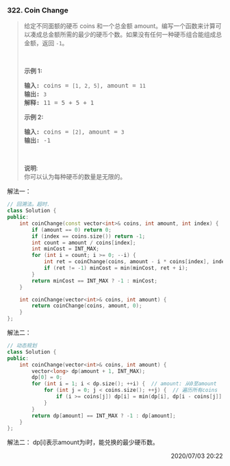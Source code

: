 ### 322. Coin Change
> <div class="notranslate"><p>给定不同面额的硬币 coins 和一个总金额 amount。编写一个函数来计算可以凑成总金额所需的最少的硬币个数。如果没有任何一种硬币组合能组成总金额，返回&nbsp;<code>-1</code>。</p>
>
> <p>&nbsp;</p>
>
> <p><strong>示例&nbsp;1:</strong></p>
>
> <pre><strong>输入: </strong>coins = <code>[1, 2, 5]</code>, amount = <code>11</code>
> <strong>输出: </strong><code>3</code>
> <strong>解释:</strong> 11 = 5 + 5 + 1</pre>
>
> <p><strong>示例 2:</strong></p>
>
> <pre><strong>输入: </strong>coins = <code>[2]</code>, amount = <code>3</code>
> <strong>输出: </strong>-1</pre>
>
> <p>&nbsp;</p>
>
> <p><strong>说明</strong>:<br>
> 你可以认为每种硬币的数量是无限的。</p>
> </div>

解法一：
```cpp
// 回溯法。超时.
class Solution {
public:
    int coinChange(const vector<int>& coins, int amount, int index) {
        if (amount == 0) return 0;
        if (index == coins.size()) return -1;
        int count = amount / coins[index];
        int minCost = INT_MAX;
        for (int i = count; i >= 0; --i) {
            int ret = coinChange(coins, amount - i * coins[index], index + 1);
            if (ret != -1) minCost = min(minCost, ret + i);
        }
        return minCost == INT_MAX ? -1 : minCost;
    }

    int coinChange(vector<int>& coins, int amount) {
        return coinChange(coins, amount, 0);
    }
};
```

解法二：
```cpp
// 动态规划
class Solution {
public:
    int coinChange(vector<int>& coins, int amount) {
        vector<long> dp(amount + 1, INT_MAX);
        dp[0] = 0;
        for (int i = 1; i < dp.size(); ++i) {  // amount: 从0至amount
            for (int j = 0; j < coins.size(); ++j) {  // 遍历所有coins
                if (i >= coins[j]) dp[i] = min(dp[i], dp[i - coins[j]] + 1);
            }
        }
        return dp[amount] == INT_MAX ? -1 : dp[amount];
    }
};
```

解法二：
dp[i]表示amount为i时，能兑换的最少硬币数。
<div style="text-align: right"> 2020/07/03 20:22  </div>